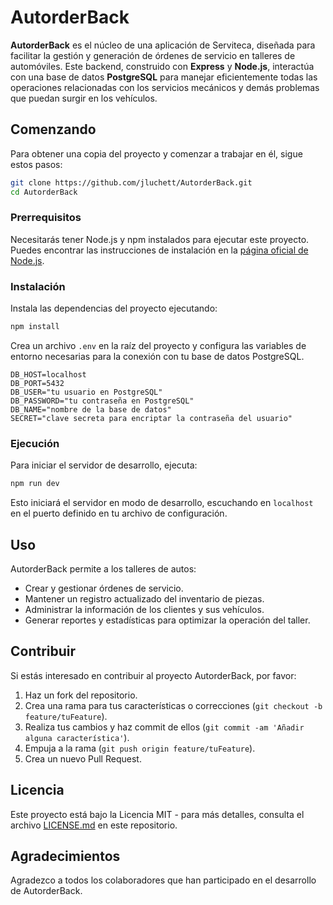 # AutorderBack

**AutorderBack** es el núcleo de una aplicación de Serviteca, diseñada para facilitar la gestión y generación de órdenes de servicio en talleres de automóviles. Este backend, construido con **Express** y **Node.js**, interactúa con una base de datos **PostgreSQL** para manejar eficientemente todas las operaciones relacionadas con los servicios mecánicos y demás problemas que puedan surgir en los vehículos.

## Comenzando

Para obtener una copia del proyecto y comenzar a trabajar en él, sigue estos pasos:

```bash
git clone https://github.com/jluchett/AutorderBack.git
cd AutorderBack
```

### Prerrequisitos

Necesitarás tener Node.js y npm instalados para ejecutar este proyecto. Puedes encontrar las instrucciones de instalación en la [página oficial de Node.js](https://nodejs.org/).

### Instalación

Instala las dependencias del proyecto ejecutando:

```bash
npm install
```

Crea un archivo `.env` en la raíz del proyecto y configura las variables de entorno necesarias para la conexión con tu base de datos PostgreSQL.

```
DB_HOST=localhost
DB_PORT=5432
DB_USER="tu usuario en PostgreSQL"
DB_PASSWORD="tu contraseña en PostgreSQL"
DB_NAME="nombre de la base de datos"
SECRET="clave secreta para encriptar la contraseña del usuario"
```

### Ejecución

Para iniciar el servidor de desarrollo, ejecuta:

```bash
npm run dev
```

Esto iniciará el servidor en modo de desarrollo, escuchando en `localhost` en el puerto definido en tu archivo de configuración.

## Uso

AutorderBack permite a los talleres de autos:

- Crear y gestionar órdenes de servicio.
- Mantener un registro actualizado del inventario de piezas.
- Administrar la información de los clientes y sus vehículos.
- Generar reportes y estadísticas para optimizar la operación del taller.

## Contribuir

Si estás interesado en contribuir al proyecto AutorderBack, por favor:

1. Haz un fork del repositorio.
2. Crea una rama para tus características o correcciones (`git checkout -b feature/tuFeature`).
3. Realiza tus cambios y haz commit de ellos (`git commit -am 'Añadir alguna característica'`).
4. Empuja a la rama (`git push origin feature/tuFeature`).
5. Crea un nuevo Pull Request.

## Licencia

Este proyecto está bajo la Licencia MIT - para más detalles, consulta el archivo [LICENSE.md](LICENSE.md) en este repositorio.

## Agradecimientos

Agradezco a todos los colaboradores que han participado en el desarrollo de AutorderBack.
